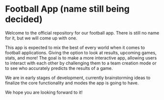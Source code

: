 # Football App (name still being decided)
Welcome to the official repository for our football app. There is still no name for it, but we will come up with one.

This app is expected to mix the best of every world when it comes to football applications.
Giving the option to look at results, upcoming games, stats, and more! The goal is to make a more interactive app,
allowing users to interact with each other by challenging them to a team creation mode or to see who accurately predicts the results of a game.

We are in early stages of development, currently brainstorming ideas to finalize the core functionality and modes the app is going to have.

We hope you are looking forward to it!

